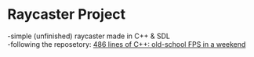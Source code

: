 # Raycaster Project
-simple (unfinished) raycaster made in C++ & SDL<br/>
-following the reposetory: [486 lines of C++: old-school FPS in a weekend](https://github.com/ssloy/tinyraycaster/wiki) 


